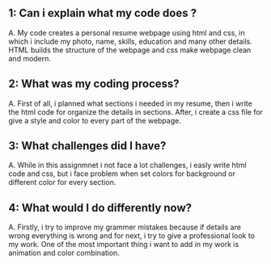 ## 1: Can i explain what my code does ?
A. My code creates a personal resume webpage using html and css, in which i include my photo, name, skills, education and many other details. 
HTML builds the structure of the webpage and css make webpage clean and modern.

## 2: What was my coding process?
A. First of all, i planned what sections i needed in my resume, then i write the html code for organize the details in sections.
After, i create a css file for give a style and color to every part of the webpage.

## 3: What challenges did I have?
A. While in this assignmnet i not face a lot challenges, i easly write html code and css, but i face problem when set colors for background or 
different color for every section.

## 4: What would I do differently now?
A. Firstly, i try to improve my grammer mistakes because if details are wrong everything is wrong and for next, i try to give a professional
look to my work. One of the most important thing i want to add in my work is animation and color combination.
